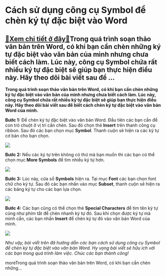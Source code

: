 Cách sử dụng công cụ Symbol để chèn ký tự đặc biệt vào Word
===========================================================

[:gift:Xem chi tiết ở đây:gift:](https://hddtvn.com/cach-su-dung-cong-cu-symbol-de-chen-ky-tu-dac-biet-vao-word/)Trong quá trình soạn thảo văn bản trên Word, có khi bạn cần chèn những ký tự đặc biệt vào văn bản của mình nhưng chưa biết cách làm. Lúc này, công cụ Symbol chứa rất nhiều ký tự đặc biệt sẽ giúp bạn thực hiện điều này. Hãy theo dõi bài viết sau để …
---------------------------------------------------------------------------------------------------------------------------------------------------------------------------------------------------------------------------------------------------------

**Trong quá trình soạn thảo văn bản trên Word, có khi bạn cần chèn những ký tự đặc biệt vào văn bản của mình nhưng chưa biết cách làm. Lúc này, công cụ Symbol chứa rất nhiều ký tự đặc biệt sẽ giúp bạn thực hiện điều này. Hãy theo dõi bài viết sau để biết cách chèn ký tự đặc biệt vào văn bản Word của mình.**


**Bước 1:** Để chèn ký tự đặc biệt vào văn bản Word. Đầu tiên các bạn cần để con trỏ chuột ở vị trí cần chèn. Sau đó chọn thẻ **Insert** trên thanh công cụ ribbon. Sau đó các bạn chọn mục **Symbol**. Thanh cuộn sẽ hiện ra các ký tự cơ bản cho bạn chọn.


![](https://hddtvn.com/wp-content/uploads/2021/01/5IJ8Vuj.png)


**Bước 2:** Nếu các ký tự trên không có thứ mà bạn muốn thì các bạn có thể chọn mục **More Symbols** để tìm nhiều ký tự hơn.


![](https://hddtvn.com/wp-content/uploads/2021/01/9O6ABJx.png)


**Bước 3:** Lúc này, cửa sổ **Symbols** hiện ra. Tại mục **Font** các bạn chọn font chữ cho ký tự. Sau đó các bạn nhấn vào mục **Subset**, thanh cuộn sẽ hiện ra các bảng ký tự cho các bạn lựa chọn.


![](https://hddtvn.com/wp-content/uploads/2021/01/zxFIJgd.png)


**Bước 4:** Các bạn cũng có thể chọn thẻ **Special Characters** để tìm tên ký tự cũng như phím tắt để chèn nhanh ký tự đó. Sau khi chọn được ký tự mà mình cần, các bạn nhấn **Insert** để chèn ký tự đó vào văn bản Word của mình.


![](https://hddtvn.com/wp-content/uploads/2021/01/RoDdkBn.png)


*Như vậy, bài viết trên đã hướng dẫn các bạn cách sử dụng công cụ Symbol để chèn ký tự đặc biệt vào văn bản Word. Hy vọng bài viết sẽ hữu ích với các bạn trong quá trình làm việc. Chúc các bạn thành công!*


moreTrong quá trình soạn thảo văn bản trên Word, có khi bạn cần chèn những…

